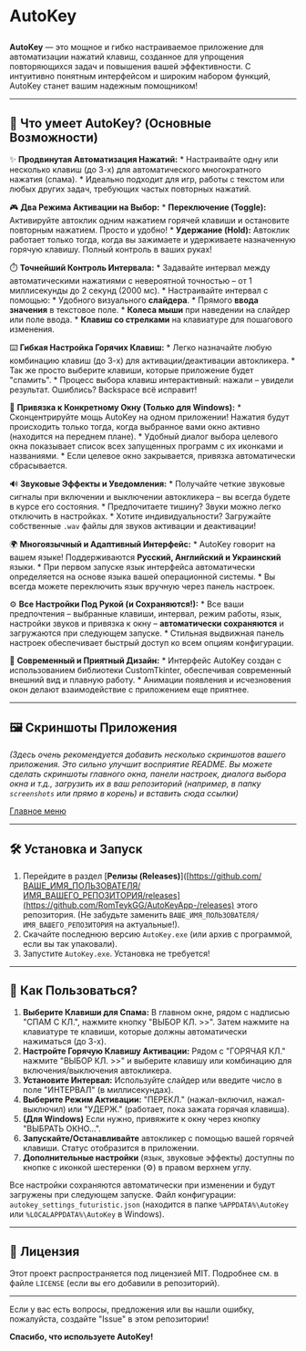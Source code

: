 # AutoKey ㅤ <p align="center">
  </p>

**AutoKey** — это мощное и гибко настраиваемое приложение для автоматизации нажатий клавиш, созданное для упрощения повторяющихся задач и повышения вашей эффективности. С интуитивно понятным интерфейсом и широким набором функций, AutoKey станет вашим надежным помощником!

---

## 🚀 Что умеет AutoKey? (Основные Возможности)

✨ **Продвинутая Автоматизация Нажатий:**
    * Настраивайте одну или несколько клавиш (до 3-х) для автоматического многократного нажатия (спама).
    * Идеально подходит для игр, работы с текстом или любых других задач, требующих частых повторных нажатий.

🎮 **Два Режима Активации на Выбор:**
    * **Переключение (Toggle):** Активируйте автоклик одним нажатием горячей клавиши и остановите повторным нажатием. Просто и удобно!
    * **Удержание (Hold):** Автоклик работает только тогда, когда вы зажимаете и удерживаете назначенную горячую клавишу. Полный контроль в ваших руках!

⏱️ **Точнейший Контроль Интервала:**
    * Задавайте интервал между автоматическими нажатиями с невероятной точностью – от 1 миллисекунды до 2 секунд (2000 мс).
    * Настраивайте интервал с помощью:
        * Удобного визуального **слайдера**.
        * Прямого **ввода значения** в текстовое поле.
        * **Колеса мыши** при наведении на слайдер или поле ввода.
        * **Клавиш со стрелками** на клавиатуре для пошагового изменения.

⌨️ **Гибкая Настройка Горячих Клавиш:**
    * Легко назначайте любую комбинацию клавиш (до 3-х) для активации/деактивации автокликера.
    * Так же просто выберите клавиши, которые приложение будет "спамить".
    * Процесс выбора клавиш интерактивный: нажали – увидели результат. Ошиблись? Backspace всё исправит!

🎯 **Привязка к Конкретному Окну (Только для Windows):**
    * Сконцентрируйте мощь AutoKey на одном приложении! Нажатия будут происходить только тогда, когда выбранное вами окно активно (находится на переднем плане).
    * Удобный диалог выбора целевого окна показывает список всех запущенных программ с их иконками и названиями.
    * Если целевое окно закрывается, привязка автоматически сбрасывается.

🔊 **Звуковые Эффекты и Уведомления:**
    * Получайте четкие звуковые сигналы при включении и выключении автокликера – вы всегда будете в курсе его состояния.
    * Предпочитаете тишину? Звуки можно легко отключить в настройках.
    * Хотите индивидуальности? Загружайте собственные `.wav` файлы для звуков активации и деактивации!

🌍 **Многоязычный и Адаптивный Интерфейс:**
    * AutoKey говорит на вашем языке! Поддерживаются **Русский, Английский и Украинский** языки.
    * При первом запуске язык интерфейса автоматически определяется на основе языка вашей операционной системы.
    * Вы всегда можете переключить язык вручную через панель настроек.

⚙️ **Все Настройки Под Рукой (и Сохраняются!):**
    * Все ваши предпочтения – выбранные клавиши, интервал, режим работы, язык, настройки звуков и привязка к окну – **автоматически сохраняются** и загружаются при следующем запуске.
    * Стильная выдвижная панель настроек обеспечивает быстрый доступ ко всем опциям конфигурации.

🎨 **Современный и Приятный Дизайн:**
    * Интерфейс AutoKey создан с использованием библиотеки CustomTkinter, обеспечивая современный внешний вид и плавную работу.
    * Анимации появления и исчезновения окон делают взаимодействие с приложением еще приятнее.

---

## 🖼️ Скриншоты Приложения

*(Здесь очень рекомендуется добавить несколько скриншотов вашего приложения. Это сильно улучшит восприятие README. Вы можете сделать скриншоты главного окна, панели настроек, диалога выбора окна и т.д., загрузить их в ваш репозиторий (например, в папку `screenshots` или прямо в корень) и вставить сюда ссылки)*

[Главное меню](https://media.discordapp.net/attachments/938387352978608198/1378060641121603584/90D312B8-9334-4CAA-9266-3483F6F30836.png?ex=683b3a7b&is=6839e8fb&hm=93e60cfd3dd4ca8b2a0d742d83b642c746f911752ea1575781ae27a37c146fa1&=&format=webp&quality=lossless&width=374&height=529)

---

## 🛠️ Установка и Запуск

1.  Перейдите в раздел [**Релизы (Releases)**]([https://github.com/ВАШЕ_ИМЯ_ПОЛЬЗОВАТЕЛЯ/ИМЯ_ВАШЕГО_РЕПОЗИТОРИЯ/releases](https://github.com/RomTeykGG/AutoKeyApp-/releases) этого репозитория. (Не забудьте заменить `ВАШЕ_ИМЯ_ПОЛЬЗОВАТЕЛЯ/ИМЯ_ВАШЕГО_РЕПОЗИТОРИЯ` на актуальные!).
2.  Скачайте последнюю версию `AutoKey.exe` (или архив с программой, если вы так упаковали).
3.  Запустите `AutoKey.exe`. Установка не требуется!

---

## 🔧 Как Пользоваться?

1.  **Выберите Клавиши для Спама:** В главном окне, рядом с надписью "СПАМ С КЛ.", нажмите кнопку "ВЫБОР КЛ. >>". Затем нажмите на клавиатуре те клавиши, которые должны автоматически нажиматься (до 3-х).
2.  **Настройте Горячую Клавишу Активации:** Рядом с "ГОРЯЧАЯ КЛ." нажмите "ВЫБОР КЛ. >>" и выберите клавишу или комбинацию для включения/выключения автокликера.
3.  **Установите Интервал:** Используйте слайдер или введите число в поле "ИНТЕРВАЛ" (в миллисекундах).
4.  **Выберите Режим Активации:** "ПЕРЕКЛ." (нажал-включил, нажал-выключил) или "УДЕРЖ." (работает, пока зажата горячая клавиша).
5.  **(Для Windows)** Если нужно, привяжите к окну через кнопку "ВЫБРАТЬ ОКНО...".
6.  **Запускайте/Останавливайте** автокликер с помощью вашей горячей клавиши. Статус отобразится в приложении.
7.  **Дополнительные настройки** (язык, звуковые эффекты) доступны по кнопке с иконкой шестеренки (⚙️) в правом верхнем углу.

Все настройки сохраняются автоматически при изменении и будут загружены при следующем запуске. Файл конфигурации: `autokey_settings_futuristic.json` (находится в папке `%APPDATA%\AutoKey` или `%LOCALAPPDATA%\AutoKey` в Windows).

---

## 📄 Лицензия

Этот проект распространяется под лицензией MIT. Подробнее см. в файле `LICENSE` (если вы его добавили в репозиторий).

---

Если у вас есть вопросы, предложения или вы нашли ошибку, пожалуйста, создайте "Issue" в этом репозитории!

**Спасибо, что используете AutoKey!**

